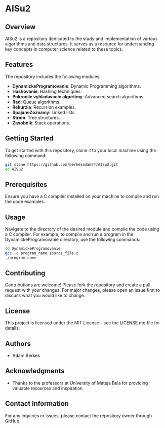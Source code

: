 # AISu2

## Overview
AISu2 is a repository dedicated to the study and implementation of various algorithms and data structures. It serves as a resource for understanding key concepts in computer science related to these topics.

## Features
The repository includes the following modules:
- **DynamickeProgramovanie**: Dynamic Programming algorithms.
- **Hashovanie**: Hashing techniques.
- **Pokrocile vyhladavacie algoritmy**: Advanced search algorithms.
- **Rad**: Queue algorithms.
- **Rekurzia**: Recursion examples.
- **SpajaneZoznamy**: Linked lists.
- **Strom**: Tree structures.
- **Zasobnik**: Stack operations.

## Getting Started
To get started with this repository, clone it to your local machine using the following command:

```bash
git clone https://github.com/berkesadam74/AISu2.git
cd AISu2
```

## Prerequisites
Ensure you have a C compiler installed on your machine to compile and run the code examples.

## Usage
Navigate to the directory of the desired module and compile the code using a C compiler. For example, to compile and run a program in the DynamickeProgramovanie directory, use the following commands:

```bash
cd DynamickeProgramovanie
gcc -o program_name source_file.c
./program_name
```

## Contributing
Contributions are welcome! Please fork the repository and create a pull request with your changes. For major changes, please open an issue first to discuss what you would like to change.

## License
This project is licensed under the MIT License - see the LICENSE.md file for details.

## Authors
- Adam Berkes

## Acknowledgments
- Thanks to the professors at University of Mateja Bela for providing valuable resources and inspiration.

## Contact Information
For any inquiries or issues, please contact the repository owner through GitHub.
